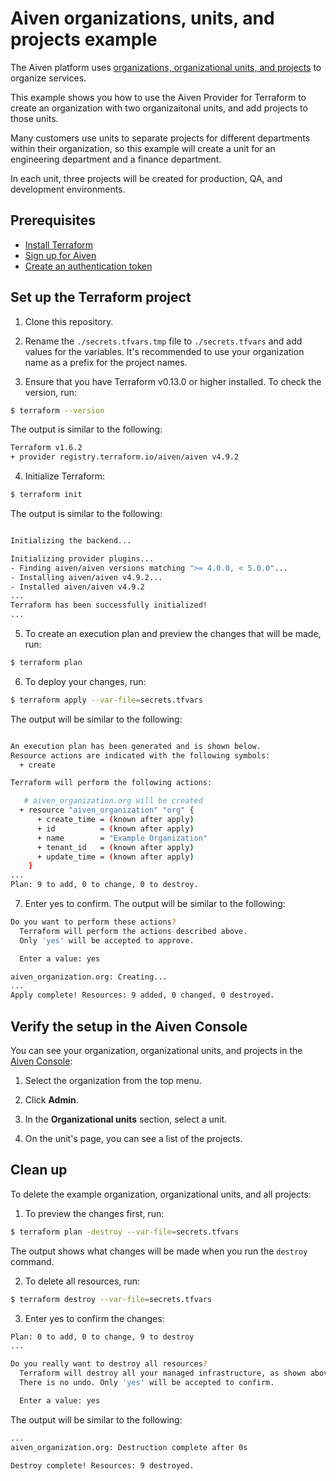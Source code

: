 # Aiven organizations, units, and projects example

The Aiven platform uses [organizations, organizational units, and projects](https://aiven.io/docs/platform/concepts/projects_accounts_access) to organize services.

This example shows you how to use the Aiven Provider for Terraform to create an organization with two organizaitonal units, and add projects to those units. 

Many customers use units to separate projects for different departments within their organization, so this example will create a unit for an engineering department and a finance department.

In each unit, three projects will be created for production, QA, and development environments. 

## Prerequisites

* [Install Terraform](https://www.terraform.io/downloads)
* [Sign up for Aiven](https://console.aiven.io/signup?utm_source=github&utm_medium=organic&utm_campaign=devportal&utm_content=repo)
* [Create an authentication token](https://aiven.io/docs/platform/howto/create_authentication_token)

## Set up the Terraform project

1. Clone this repository.

2. Rename the `./secrets.tfvars.tmp` file to `./secrets.tfvars` and add values for the variables. It's recommended to use your organization name as a prefix for the project names.

3. Ensure that you have Terraform v0.13.0 or higher installed. To check the version, run:  

```sh
$ terraform --version 
```

The output is similar to the following:

```sh
Terraform v1.6.2
+ provider registry.terraform.io/aiven/aiven v4.9.2
```

4. Initialize Terraform:

```sh
$ terraform init
```

The output is similar to the following:

```sh

Initializing the backend...

Initializing provider plugins...
- Finding aiven/aiven versions matching ">= 4.0.0, < 5.0.0"...
- Installing aiven/aiven v4.9.2...
- Installed aiven/aiven v4.9.2
...
Terraform has been successfully initialized!
...
```

5. To create an execution plan and preview the changes that will be made, run:

```sh
$ terraform plan

```

6. To deploy your changes, run:

```sh
$ terraform apply --var-file=secrets.tfvars
```

The output will be similar to the following:
```sh

An execution plan has been generated and is shown below.
Resource actions are indicated with the following symbols:
  + create

Terraform will perform the following actions:

   # aiven_organization.org will be created
  + resource "aiven_organization" "org" {
      + create_time = (known after apply)
      + id          = (known after apply)
      + name        = "Example Organization"
      + tenant_id   = (known after apply)
      + update_time = (known after apply)
    }
...
Plan: 9 to add, 0 to change, 0 to destroy.
```
7. Enter yes to confirm. The output will be similar to the following:

```sh
Do you want to perform these actions?
  Terraform will perform the actions described above.
  Only 'yes' will be accepted to approve.

  Enter a value: yes

aiven_organization.org: Creating...
...
Apply complete! Resources: 9 added, 0 changed, 0 destroyed.
```

## Verify the setup in the Aiven Console 

You can see your organization, organizational units, and projects in the [Aiven Console](https://console.aiven.io/):

1. Select the organization from the top menu.

2. Click **Admin**. 

3. In the **Organizational units** section, select a unit.

4. On the unit's page, you can see a list of the projects.


## Clean up

To delete the example organization, organizational units, and all projects:

1. To preview the changes first, run:

```sh
$ terraform plan -destroy --var-file=secrets.tfvars
```

The output shows what changes will be made when you run the `destroy` command.

2. To delete all resources, run:

```sh
$ terraform destroy --var-file=secrets.tfvars
```

3. Enter yes to confirm the changes:  
```sh
Plan: 0 to add, 0 to change, 9 to destroy
...

Do you really want to destroy all resources?
  Terraform will destroy all your managed infrastructure, as shown above.
  There is no undo. Only 'yes' will be accepted to confirm.

  Enter a value: yes
```

The output will be similar to the following:

```sh
...
aiven_organization.org: Destruction complete after 0s

Destroy complete! Resources: 9 destroyed.
```
